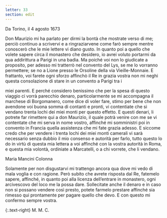 ```yaml
---
letter: 33
section: edit
---
```


Da Torino, il 4 agosto 1673

Don Maurizio mi ha parlato per dirmi la bontà che mostrate verso di me; perciò continuo a scrivervi e a ringraziarvene come farò sempre mentre conoscerò che le mie lettere vi diano gusto. In quanto poi a quello che volete sapere circa il monastero che desidero, io avrei voluto portarmi da qua addirittura a Parigi in una badìa. Ma poiché voi non lo giudicate a proposito, per adesso mi tratterrò nel convento del Lys, se me lo vorranno permettere; se no a Lione presso le  Orsoline della via Vieille-Monnaie. E frattanto, voi farete ogni sforzo affinchò il Re in grazia vostra non mi neghi questa consolazione di stare in un convento a Parigi tra i

miei parenti. E perché considero benissimo che per la spesa di questo viaggio ci vorrà parecchio denaro, particolarmente se mi accompagna il marchese di Borgomanero, come dice di voler fare, stimo per bene che non avendone voi buona somma di contanti e pronti, vi contentiate che si vendano trenta lochi dei miei monti per questo effetto. E questi denari, li potrete far rimettere qui a don Maurizio, il quale potrà venire con me se vi contentate che mi serva in nome vostro, affinché mi somministri poi in convento in Francia quella assistenza che mi fate grazia adesso. E siccome credo che per vendere i trenta lochi dei miei monti camerali vi sarà necessario senza dubbio il mio consenso e autorità per farlo, tutto questo lo do in virtù di questa mia lettera a voi affinché con la vostra autorità in Roma, e questa mia volontà, ordiniate a Marcatelli, o a chi vorrete, che li vendano.

Maria Mancini Colonna

Solamente per non disgustarvi mi trattengo ancora qua dove mi vedo di mala voglia e con ragione. Però subito che avrete risposta dal Re, fatemelo sapere, affinché, in quanto poi alla licenza dell’entrare in monastero, ogni arcivescovo del loco me la possa dare. Sollecitate anche il denaro e in caso non si possano vendere così presto, potete farmelo prestare affinché sia rimesso qui prontamente per pagare quello che devo. E con questo mi confermo sempre vostra.

{:.text-right}
M. M. C.
